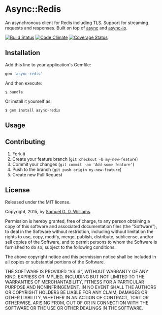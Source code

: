 # Async::Redis

An asynchronous client for Redis including TLS. Support for streaming requests and responses. Built on top of [async] and [async-io].

[![Build Status](https://secure.travis-ci.org/socketry/async-redis.svg)](https://travis-ci.org/socketry/async-redis)
[![Code Climate](https://codeclimate.com/github/socketry/async-redis.svg)](https://codeclimate.com/github/socketry/async-redis)
[![Coverage Status](https://coveralls.io/repos/socketry/async-redis/badge.svg)](https://coveralls.io/r/socketry/async-redis)

[async]: https://github.com/socketry/async
[async-io]: https://github.com/socketry/async-io

## Installation

Add this line to your application's Gemfile:

```ruby
gem 'async-redis'
```

And then execute:

	$ bundle

Or install it yourself as:

	$ gem install async-redis

## Usage

## Contributing

1. Fork it
2. Create your feature branch (`git checkout -b my-new-feature`)
3. Commit your changes (`git commit -am 'Add some feature'`)
4. Push to the branch (`git push origin my-new-feature`)
5. Create new Pull Request

## License

Released under the MIT license.

Copyright, 2015, by [Samuel G. D. Williams](https://www.codeotaku.com/samuel-williams).

Permission is hereby granted, free of charge, to any person obtaining a copy
of this software and associated documentation files (the "Software"), to deal
in the Software without restriction, including without limitation the rights
to use, copy, modify, merge, publish, distribute, sublicense, and/or sell
copies of the Software, and to permit persons to whom the Software is
furnished to do so, subject to the following conditions:

The above copyright notice and this permission notice shall be included in
all copies or substantial portions of the Software.

THE SOFTWARE IS PROVIDED "AS IS", WITHOUT WARRANTY OF ANY KIND, EXPRESS OR
IMPLIED, INCLUDING BUT NOT LIMITED TO THE WARRANTIES OF MERCHANTABILITY,
FITNESS FOR A PARTICULAR PURPOSE AND NONINFRINGEMENT. IN NO EVENT SHALL THE
AUTHORS OR COPYRIGHT HOLDERS BE LIABLE FOR ANY CLAIM, DAMAGES OR OTHER
LIABILITY, WHETHER IN AN ACTION OF CONTRACT, TORT OR OTHERWISE, ARISING FROM,
OUT OF OR IN CONNECTION WITH THE SOFTWARE OR THE USE OR OTHER DEALINGS IN
THE SOFTWARE.
